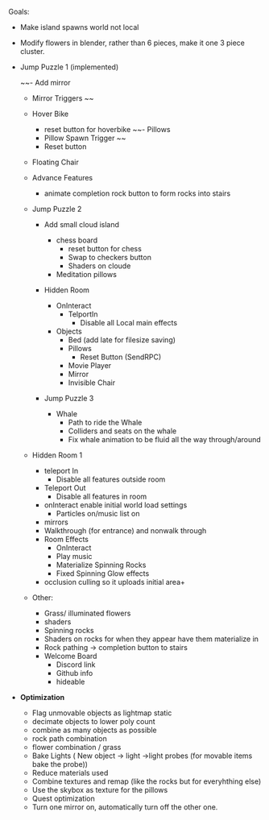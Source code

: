 Goals:

  - Make island spawns world not local
  - Modify flowers in blender, rather than 6 pieces, make it one 3 piece cluster. 

- Jump Puzzle 1 (implemented)
  
   ~~- Add mirror
    - Mirror Triggers ~~
    - Hover Bike
      - reset button for hoverbike
    ~~- Pillows 
      - Pillow Spawn Trigger ~~
      - Reset button
    - Floating Chair
    - Advance Features
      - animate completion rock button to form rocks into stairs
      
      
  - Jump Puzzle 2

    - Add small cloud island
      - chess board
        - reset button for chess
        - Swap to checkers button
        - Shaders on cloude
      - Meditation pillows
    - Hidden Room
        - OnInteract
            - TelportIn
              - Disable all Local main effects
        - Objects
          - Bed (add late for filesize saving)
          - Pillows
            - Reset Button (SendRPC)
          - Movie Player
          - Mirror
          - Invisible Chair


    - Jump Puzzle 3
      
      - Whale
        - Path to ride the Whale
        - Colliders and seats on the whale
        - Fix whale animation to be fluid all the way through/around
        
        
  - Hidden Room 1

      - teleport In
          - Disable all features outside room
      - Teleport Out
          - Disable all features in room
      - onInteract enable initial world load settings
          - Particles on/music list on
      - mirrors
      - Walkthrough (for entrance) and nonwalk through
      - Room Effects
          - OnInteract
          - Play music
          - Materialize Spinning Rocks
          - Fixed Spinning Glow effects
      - occlusion culling so it uploads initial area+
      
  - Other:

      - Grass/ illuminated flowers
      - shaders
      - Spinning rocks
      - Shaders on rocks for when they appear have them materialize in
      - Rock pathing -> completion button to stairs
      - Welcome Board
        - Discord link
        - Github info
        - hideable


- <b>Optimization</b>

  - Flag unmovable objects as lightmap static
  - decimate objects to lower poly count
  - combine as many objects as possible
  - rock path combination
  - flower combination / grass
  - Bake Lights ( New object -> light ->light probes (for movable items bake the probe))
  - Reduce materials used
  - Combine textures and remap (like the rocks but for everyhthing else)
  - Use the skybox as texture for the pillows
  - Quest optimization
  - Turn one mirror on, automatically turn off the other one.
